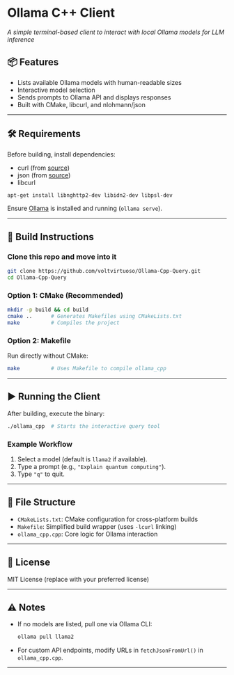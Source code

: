# Ollama C++ Client  
*A simple terminal-based client to interact with local Ollama models for LLM inference*  

## 📦 Features  
- Lists available Ollama models with human-readable sizes  
- Interactive model selection  
- Sends prompts to Ollama API and displays responses  
- Built with CMake, libcurl, and nlohmann/json   

---

## 🛠️ Requirements  
Before building, install dependencies:  
- curl (from [source](https://github.com/curl/curl))
- json (from [source](https://github.com/nlohmann/json))
- libcurl
```bash
apt-get install libnghttp2-dev libidn2-dev libpsl-dev
```  
Ensure [Ollama](https://ollama.ai/) is installed and running (`ollama serve`).  

---

## 🧱 Build Instructions  
### Clone this repo and move into it
```bash
git clone https://github.com/voltvirtuoso/Ollama-Cpp-Query.git
cd Ollama-Cpp-Query
```

### Option 1: CMake (Recommended)  
```bash
mkdir -p build && cd build
cmake ..      # Generates Makefiles using CMakeLists.txt 
make          # Compiles the project
```  

### Option 2: Makefile  
Run directly without CMake:  
```bash
make          # Uses Makefile to compile ollama_cpp
```  

---

## ▶️ Running the Client  
After building, execute the binary:  
```bash
./ollama_cpp  # Starts the interactive query tool
```  

### Example Workflow  
1. Select a model (default is `llama2` if available).  
2. Type a prompt (e.g., `"Explain quantum computing"`).  
3. Type `"q"` to quit.  

---

## 📁 File Structure  
- `CMakeLists.txt`: CMake configuration for cross-platform builds   
- `Makefile`: Simplified build wrapper (uses `-lcurl` linking)  
- `ollama_cpp.cpp`: Core logic for Ollama interaction  

---

## 🔐 License  
MIT License (replace with your preferred license)  

---

## ⚠️ Notes  
- If no models are listed, pull one via Ollama CLI:  
  ```bash
  ollama pull llama2
  ```  
- For custom API endpoints, modify URLs in `fetchJsonFromUrl()` in `ollama_cpp.cpp`.  

---
